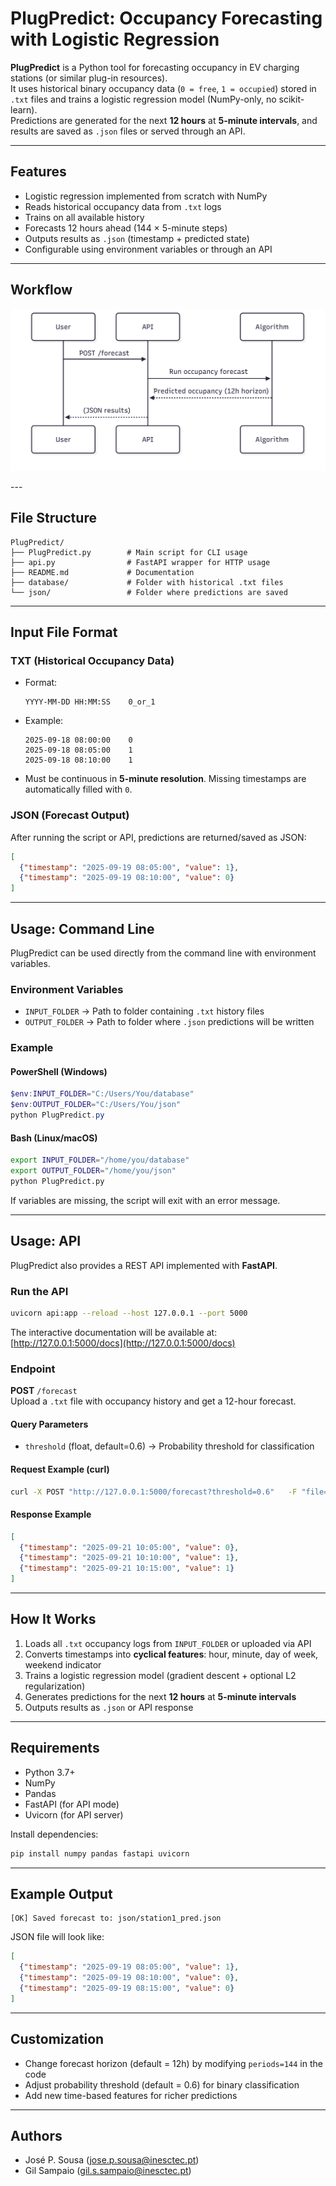 # PlugPredict: Occupancy Forecasting with Logistic Regression

**PlugPredict** is a Python tool for forecasting occupancy in EV charging stations (or similar plug-in resources).  
It uses historical binary occupancy data (`0 = free`, `1 = occupied`) stored in `.txt` files and trains a logistic regression model (NumPy-only, no scikit-learn).  
Predictions are generated for the next **12 hours** at **5-minute intervals**, and results are saved as `.json` files or served through an API.

---

## Features

- Logistic regression implemented from scratch with NumPy  
- Reads historical occupancy data from `.txt` logs  
- Trains on all available history  
- Forecasts 12 hours ahead (144 × 5-minute steps)  
- Outputs results as `.json` (timestamp + predicted state)  
- Configurable using environment variables or through an API  


---


## Workflow

<p align="center">
  <img src="docs/flowchart.png" alt="Voltune Flowchart" width="600"/>
</p>
---

## File Structure

```
PlugPredict/
├── PlugPredict.py        # Main script for CLI usage
├── api.py                # FastAPI wrapper for HTTP usage
├── README.md             # Documentation
├── database/             # Folder with historical .txt files
└── json/                 # Folder where predictions are saved
```

---

## Input File Format

### TXT (Historical Occupancy Data)
- Format:  
  ```
  YYYY-MM-DD HH:MM:SS 	 0_or_1
  ```
- Example:
  ```
  2025-09-18 08:00:00    0
  2025-09-18 08:05:00    1
  2025-09-18 08:10:00    1
  ```
- Must be continuous in **5-minute resolution**. Missing timestamps are automatically filled with `0`.

### JSON (Forecast Output)
After running the script or API, predictions are returned/saved as JSON:

```json
[
  {"timestamp": "2025-09-19 08:05:00", "value": 1},
  {"timestamp": "2025-09-19 08:10:00", "value": 0}
]
```

---

## Usage: Command Line

PlugPredict can be used directly from the command line with environment variables.

### Environment Variables

- `INPUT_FOLDER` → Path to folder containing `.txt` history files  
- `OUTPUT_FOLDER` → Path to folder where `.json` predictions will be written  

### Example

#### PowerShell (Windows)
```powershell
$env:INPUT_FOLDER="C:/Users/You/database"
$env:OUTPUT_FOLDER="C:/Users/You/json"
python PlugPredict.py
```

#### Bash (Linux/macOS)
```bash
export INPUT_FOLDER="/home/you/database"
export OUTPUT_FOLDER="/home/you/json"
python PlugPredict.py
```

If variables are missing, the script will exit with an error message.

---

## Usage: API

PlugPredict also provides a REST API implemented with **FastAPI**.

### Run the API

```bash
uvicorn api:app --reload --host 127.0.0.1 --port 5000
```

The interactive documentation will be available at:  
[http://127.0.0.1:5000/docs](http://127.0.0.1:5000/docs)

### Endpoint

**POST** `/forecast`  
Upload a `.txt` file with occupancy history and get a 12-hour forecast.

#### Query Parameters
- `threshold` (float, default=0.6) → Probability threshold for classification

#### Request Example (curl)

```bash
curl -X POST "http://127.0.0.1:5000/forecast?threshold=0.6"   -F "file=@./database/station1.txt"
```

#### Response Example

```json
[
  {"timestamp": "2025-09-21 10:05:00", "value": 0},
  {"timestamp": "2025-09-21 10:10:00", "value": 1},
  {"timestamp": "2025-09-21 10:15:00", "value": 1}
]
```

---

## How It Works

1. Loads all `.txt` occupancy logs from `INPUT_FOLDER` or uploaded via API  
2. Converts timestamps into **cyclical features**: hour, minute, day of week, weekend indicator  
3. Trains a logistic regression model (gradient descent + optional L2 regularization)  
4. Generates predictions for the next **12 hours** at **5-minute intervals**  
5. Outputs results as `.json` or API response  

---

## Requirements

- Python 3.7+  
- NumPy  
- Pandas  
- FastAPI (for API mode)  
- Uvicorn (for API server)

Install dependencies:
```bash
pip install numpy pandas fastapi uvicorn
```

---

## Example Output

```
[OK] Saved forecast to: json/station1_pred.json
```

JSON file will look like:
```json
[
  {"timestamp": "2025-09-19 08:05:00", "value": 1},
  {"timestamp": "2025-09-19 08:10:00", "value": 0},
  {"timestamp": "2025-09-19 08:15:00", "value": 0}
]
```

---

## Customization

- Change forecast horizon (default = 12h) by modifying `periods=144` in the code  
- Adjust probability threshold (default = 0.6) for binary classification  
- Add new time-based features for richer predictions  

---

## Authors

- José P. Sousa (jose.p.sousa@inesctec.pt)  
- Gil Sampaio (gil.s.sampaio@inesctec.pt)  
